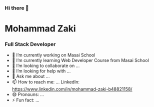 ### Hi there 👋


<h1>Mohammad Zaki</h1>
<h3>Full Stack Developer</h1>



- 🔭 I’m currently working on Masai School
- 🌱 I’m currently learning Web Developer Course from Masai School
- 👯 I’m looking to collaborate on ...
- 🤔 I’m looking for help with ...
- 💬 Ask me about ...
- 📫 How to reach me: ...
LinkedIn: https://www.linkedin.com/in/mohammad-zaki-b48821158/
- 😄 Pronouns: ...
- ⚡ Fun fact: ...
